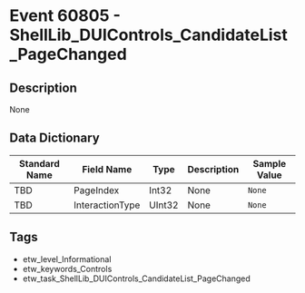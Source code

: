 # Event 60805 - ShellLib_DUIControls_CandidateList_PageChanged

## Description
None

## Data Dictionary
|Standard Name|Field Name|Type|Description|Sample Value|
|---|---|---|---|---|
|TBD|PageIndex|Int32|None|`None`|
|TBD|InteractionType|UInt32|None|`None`|

## Tags
* etw_level_Informational
* etw_keywords_Controls
* etw_task_ShellLib_DUIControls_CandidateList_PageChanged